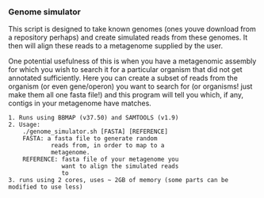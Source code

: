 ### Genome simulator

This script is designed to take known genomes (ones youve download from a repository perhaps)
and create simulated reads from these genomes. It then will align these reads to a metagenome 
supplied by the user.

One potential usefulness of this is when you have a metagenomic assembly for which you wish
to search it for a particular organism that did not get annotated sufficiently. Here you can 
create a subset of reads from the organism (or even gene/operon) you want to search for (or organisms! just make them
all one fasta file!) and this program will tell you which, if any, contigs in your metagenome have
matches.

	1. Runs using BBMAP (v37.50) and SAMTOOLS (v1.9)
	2. Usage:
		./genome_simulator.sh [FASTA] [REFERENCE]
		FASTA: a fasta file to generate random
		        reads from, in order to map to a
		        metagenome.
		REFERENCE: fasta file of your metagenome you
		           want to align the simulated reads
		           to
	3. runs using 2 cores, uses ~ 2GB of memory (some parts can be modified to use less)
	